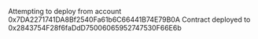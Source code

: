 Attempting to deploy from account 0x7DA2271741DA8Bf2540Fa61b6C66441B74E79B0A
Contract deployed to 0x2843754F28f6faDdD75006065952747530F66E6b